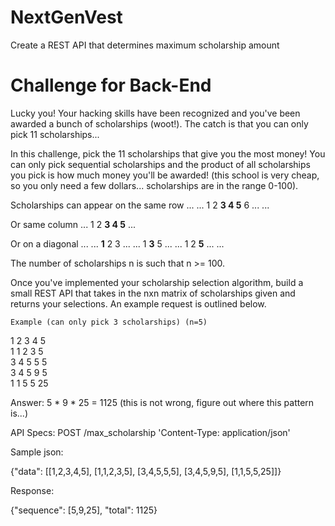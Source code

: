 # NextGenVest
Create a REST API that determines maximum scholarship amount

# Challenge for Back-End

Lucky you! Your hacking skills have been recognized and you've been awarded a bunch of scholarships (woot!). The catch is that you can only pick 11 scholarships...

In this challenge, pick the 11 scholarships that give you the most money! You can only pick sequential scholarships and the product of all scholarships you pick is how much money you'll be awarded! (this school is very cheap, so you only need a few dollars... scholarships are in the range 0-100).

Scholarships can appear on the same row
...
... 1 2 **3 4 5** 6 ...
...

Or same column
...
1
2
**3
4
5**
...

Or on a diagonal
...
... **1** 2 3 ...
... 1 **3** 5 ...
... 1 2 **5** ...
...

The number of scholarships n is such that n >= 100.

Once you've implemented your scholarship selection algorithm, build a small REST API that takes in the nxn matrix of scholarships given and returns your selections. An example request is outlined below.

    Example (can only pick 3 scholarships) (n=5)

1 2 3 4 5    
1 1 2 3 5   
3 4 5 5 5    
3 4 5 9 5    
1 1 5 5 25    

Answer: 5 * 9 * 25 = 1125 (this is not wrong, figure out where this pattern is...)

API Specs:
POST /max_scholarship
'Content-Type: application/json'

Sample json:

{"data": [[1,2,3,4,5], [1,1,2,3,5], [3,4,5,5,5], [3,4,5,9,5], [1,1,5,5,25]]}

Response:

{"sequence": [5,9,25], "total": 1125}
